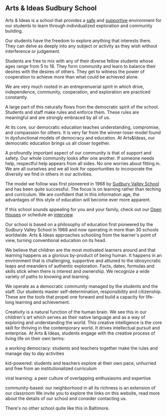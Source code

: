 ## Arts & Ideas Sudbury School

Arts & Ideas is a school that provides a [safe](safety.html) and
[supportive](supportive.html) environment for our students to learn through
individualized exploration and community building.

Our students have the freedom to explore anything that interests them. They
can delve as deeply into any subject or activity as they wish without
interference or judgement.

Students are free to mix with any of their diverse fellow students whose ages
range from 5 to 18. They form community and learn to balance their desires
with the desires of others. They get to witness the power of cooperation to
achieve more than what could be achieved alone. 

We are very much rooted in an entreprenuerial spirit in which drive,
independence, community, cooperation, and exploration are practiced
constantly. 

A large part of this naturally flows from the democratic spirit of the school.
Students and staff make rules and enforce them. These rules are meaningful and
are strongly embraced by all of us.

At its core, our democratic education teaches understanding, compromise, and
compassion for others. It is very far from the winner-loser model found in
dysfunctional models of democracy and education. At Arts&Ideas, our democratic
education brings us all closer together.

A profoundly important aspect of our community is that of support and safety.
Our whole community looks after one another. If someone needs help, respectful
help appears from all sides. No one worries about fitting in. We are all
ourselves and we all look for opportunities to incorporate the diversity we
find in others in our activities. 

The model we follow was first pioneered in 1968 by [Sudbury Valley
School](http://www.sudval.org/) and has been quite successful. The focus is on
learning rather than teching and curriculum. We are confident that in this
information age, the advantages of this style of education will become ever
more apparent. 

If this school sounds appealing for you and your family, check out our [Open
Houses](openhouse.html) or schedule an [interview](admissions.html). 




Our school is based on a philosophy of education first pioneered by the
Sudbury Valley School in 1968 and now operating in more than 30 schools
worldwide. Arts & Ideas approaches schooling from the learner's point of view,
turning conventional education on its head.

We believe that children are the most motivated learners around and that
learning happens as a glorious by-product of being human. It happens in an
environment that is challenging, supportive and attuned to the idiosyncratic
leaps and meanders of authentic exploration. Facts, dates, formulas and skills
stick when there is interest and ownership. We recognize a wide variety of
paths to knowing and learning.

We operate as a democratic community managed by the students and the staff.
Our students master self-determination, responsibility and citizenship. These
are the tools that propel one forward and build a capacity for life-long
learning and achievement.

Creativity is a natural function of the human brain. We see this in our
children's art which serves as their native language and as a way of exploring
and understanding the world. This creative intelligence is the core skill for
thriving in the contemporary world. It drives intellectual pursuit and
enterprise. At Arts & Ideas, students engage with the creative process of
living life on their own terms:

a working democracy: students and teachers together make the rules and manage
day to day activities

kid-powered: students and teachers explore at their own pace, unhurried and
free from an institutionalized curriculum

viral learning: a peer culture of overlapping enthusiasms and expertise

community-based: our neighborhood in all its richness is an extension of our
classroom We invite you to explore the links on this website, read more about
the details of our school and consider contacting us.

There's no other school quite like this in Baltimore.
